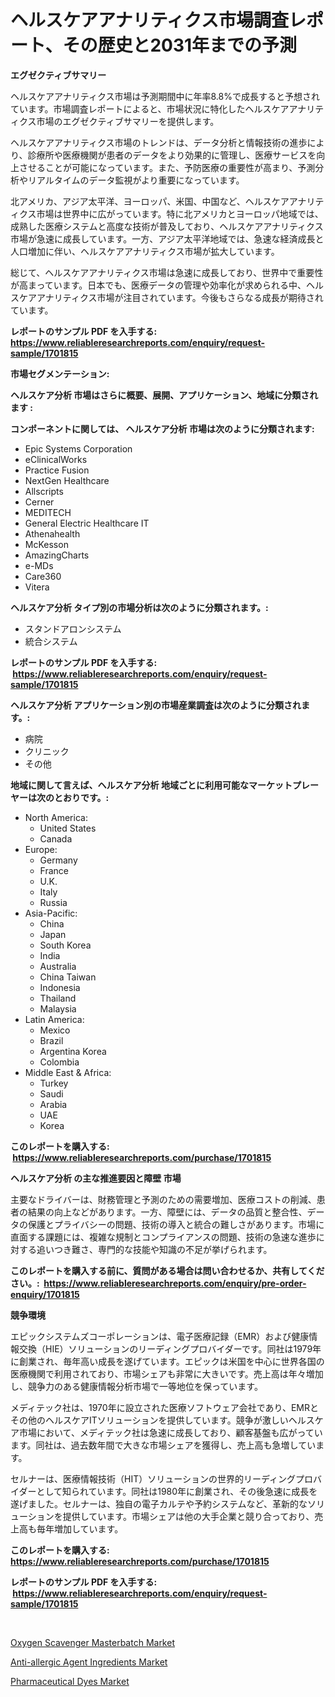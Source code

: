<p><h1>ヘルスケアアナリティクス市場調査レポート、その歴史と2031年までの予測</h1></p><p><strong>エグゼクティブサマリー</strong></p>
<p><p>ヘルスケアアナリティクス市場は予測期間中に年率8.8%で成長すると予想されています。市場調査レポートによると、市場状況に特化したヘルスケアアナリティクス市場のエグゼクティブサマリーを提供します。</p><p>ヘルスケアアナリティクス市場のトレンドは、データ分析と情報技術の進歩により、診療所や医療機関が患者のデータをより効果的に管理し、医療サービスを向上させることが可能になっています。また、予防医療の重要性が高まり、予測分析やリアルタイムのデータ監視がより重要になっています。</p><p>北アメリカ、アジア太平洋、ヨーロッパ、米国、中国など、ヘルスケアアナリティクス市場は世界中に広がっています。特に北アメリカとヨーロッパ地域では、成熟した医療システムと高度な技術が普及しており、ヘルスケアアナリティクス市場が急速に成長しています。一方、アジア太平洋地域では、急速な経済成長と人口増加に伴い、ヘルスケアアナリティクス市場が拡大しています。</p><p>総じて、ヘルスケアアナリティクス市場は急速に成長しており、世界中で重要性が高まっています。日本でも、医療データの管理や効率化が求められる中、ヘルスケアアナリティクス市場が注目されています。今後もさらなる成長が期待されています。</p></p>
<p><strong>レポートのサンプル PDF を入手する: <a href="https://www.reliableresearchreports.com/enquiry/request-sample/1701815">https://www.reliableresearchreports.com/enquiry/request-sample/1701815</a></strong></p>
<p><strong>市場セグメンテーション:</strong></p>
<p><strong> ヘルスケア分析 市場はさらに概要、展開、アプリケーション、地域に分類されます :</strong></p>
<p><strong>コンポーネントに関しては、 ヘルスケア分析 市場は次のように分類されます: &nbsp;</strong></p>
<p><ul><li>Epic Systems Corporation</li><li>eClinicalWorks</li><li>Practice Fusion</li><li>NextGen Healthcare</li><li>Allscripts</li><li>Cerner</li><li>MEDITECH</li><li>General Electric Healthcare IT</li><li>Athenahealth</li><li>McKesson</li><li>AmazingCharts</li><li>e-MDs</li><li>Care360</li><li>Vitera</li></ul></p>
<p><strong> ヘルスケア分析 タイプ別の市場分析は次のように分類されます。:</strong></p>
<p><ul><li>スタンドアロンシステム</li><li>統合システム</li></ul></p>
<p><strong>レポートのサンプル PDF を入手する: &nbsp;<a href="https://www.reliableresearchreports.com/enquiry/request-sample/1701815">https://www.reliableresearchreports.com/enquiry/request-sample/1701815</a></strong></p>
<p><strong> ヘルスケア分析 アプリケーション別の市場産業調査は次のように分類されます。:</strong></p>
<p><ul><li>病院</li><li>クリニック</li><li>その他</li></ul></p>
<p><strong>地域に関して言えば、ヘルスケア分析 地域ごとに利用可能なマーケットプレーヤーは次のとおりです。:</strong></p>
<p><ul>
    <li>
        North America:
        <ul>
            <li>United States</li>
            <li>Canada</li>
        </ul>
    </li>
    <li>
        Europe:
        <ul>
            <li>Germany</li>
            <li>France</li>
            <li>U.K.</li>
            <li>Italy</li>
            <li>Russia</li>
        </ul>
    </li>
    <li>
        Asia-Pacific:
        <ul>
            <li>China</li>
            <li>Japan</li>
            <li>South Korea</li>
            <li>India</li>
            <li>Australia</li>
            <li>China Taiwan</li>
            <li>Indonesia</li>
            <li>Thailand</li>
            <li>Malaysia</li>
        </ul>
    </li>
    <li>
        Latin America:
        <ul>
            <li>Mexico</li>
            <li>Brazil</li>
            <li>Argentina Korea</li>
            <li>Colombia</li>
        </ul>
    </li>
    <li>
        Middle East & Africa:
        <ul>
            <li>Turkey</li>
            <li>Saudi</li>
            <li>Arabia</li>
            <li>UAE</li>
            <li>Korea</li>
        </ul>
    </li>
    </ul></p>
<p><strong>このレポートを購入する: &nbsp;<a href="https://www.reliableresearchreports.com/purchase/1701815">https://www.reliableresearchreports.com/purchase/1701815</a></strong></p>
<p><strong>ヘルスケア分析 の主な推進要因と障壁 市場</strong></p>
<p><p>主要なドライバーは、財務管理と予測のための需要増加、医療コストの削減、患者の結果の向上などがあります。一方、障壁には、データの品質と整合性、データの保護とプライバシーの問題、技術の導入と統合の難しさがあります。市場に直面する課題には、複雑な規制とコンプライアンスの問題、技術の急速な進歩に対する追いつき難さ、専門的な技能や知識の不足が挙げられます。</p></p>
<p><strong>このレポートを購入する前に、質問がある場合は問い合わせるか、共有してください。:&nbsp; <a href="https://www.reliableresearchreports.com/enquiry/pre-order-enquiry/1701815">https://www.reliableresearchreports.com/enquiry/pre-order-enquiry/1701815</a></strong></p>
<p><strong>競争環境</strong></p>
<p><p>エピックシステムズコーポレーションは、電子医療記録（EMR）および健康情報交換（HIE）ソリューションのリーディングプロバイダーです。同社は1979年に創業され、毎年高い成長を遂げています。エピックは米国を中心に世界各国の医療機関で利用されており、市場シェアも非常に大きいです。売上高は年々増加し、競争力のある健康情報分析市場で一等地位を保っています。</p><p>メディテック社は、1970年に設立された医療ソフトウェア会社であり、EMRとその他のヘルスケアITソリューションを提供しています。競争が激しいヘルスケア市場において、メディテック社は急速に成長しており、顧客基盤も広がっています。同社は、過去数年間で大きな市場シェアを獲得し、売上高も急増しています。</p><p>セルナーは、医療情報技術（HIT）ソリューションの世界的リーディングプロバイダーとして知られています。同社は1980年に創業され、その後急速に成長を遂げました。セルナーは、独自の電子カルテや予約システムなど、革新的なソリューションを提供しています。市場シェアは他の大手企業と競り合っており、売上高も毎年増加しています。</p></p>
<p><strong>このレポートを購入する: &nbsp; <a href="https://www.reliableresearchreports.com/purchase/1701815">https://www.reliableresearchreports.com/purchase/1701815</a></strong></p>
<p><strong>レポートのサンプル PDF を入手する: &nbsp;<a href="https://www.reliableresearchreports.com/enquiry/request-sample/1701815">https://www.reliableresearchreports.com/enquiry/request-sample/1701815</a></strong><strong></strong></p>
<p>&nbsp;</p>
<p><p><a href="https://github.com/Whitneyboyettebo9kiw7yr13/Market-Research-Report-List-1/blob/main/oxygen-scavenger-masterbatch-market.md">Oxygen Scavenger Masterbatch Market</a></p><p><a href="https://fuschia-pecorino-a6d.notion.site/Anti-allergic-Agent-Ingredients-Market-Size-Reflecting-a-Forecast-Till-2031-Market-By-Type-By-Appl-e67ed3a9edb0486998b5f564ea800d72">Anti-allergic Agent Ingredients Market</a></p><p><a href="https://changeable-paste-463.notion.site/Pharmaceutical-Dyes-Market-Furnish-Information-about-Market-Size-Market-Share-Market-Dynamics-and-518612127ae94eae9652bdcb47d9d395">Pharmaceutical Dyes Market</a></p></p>